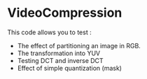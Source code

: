 # VideoCompression

This code allows you to test :
- The effect of partitioning an image in RGB.
- The transformation into YUV
- Testing DCT and inverse DCT
- Effect of simple quantization (mask)
